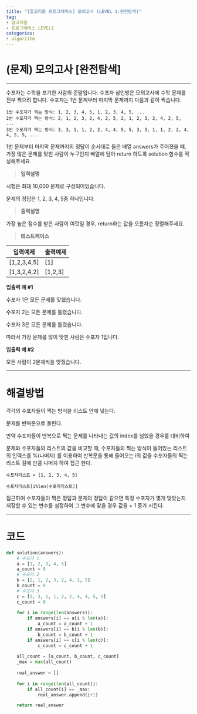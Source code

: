 ```yaml
---
title: "[알고리즘 프로그래머스] 모의고사 (LEVEL 1:완전탐색)"
tag:
- 알고리즘
- 프로그래머스 LEVEL1
categories:
- algorithm
---
```


# (문제) 모의고사 [완전탐색]
---

수포자는 수학을 포기한 사람의 준말입니다. 수포자 삼인방은 모의고사에 수학 문제를 전부 찍으려 합니다. 수포자는 1번 문제부터 마지막 문제까지 다음과 같이 찍습니다.

~~~
1번 수포자가 찍는 방식: 1, 2, 3, 4, 5, 1, 2, 3, 4, 5, ...
2번 수포자가 찍는 방식: 2, 1, 2, 3, 2, 4, 2, 5, 2, 1, 2, 3, 2, 4, 2, 5, ...
3번 수포자가 찍는 방식: 3, 3, 1, 1, 2, 2, 4, 4, 5, 5, 3, 3, 1, 1, 2, 2, 4, 4, 5, 5, ...
~~~

1번 문제부터 마지막 문제까지의 정답이 순서대로 들은 배열 answers가 주어졌을 때, 가장 많은 문제를 맞힌 사람이 누구인지 배열에 담아 return 하도록 solution 함수를 작성해주세요.

> **입력설명**

시험은 최대 10,000 문제로 구성되어있습니다.

문제의 정답은 1, 2, 3, 4, 5중 하나입니다.


> **출력설명**

가장 높은 점수를 받은 사람이 여럿일 경우, return하는 값을 오름차순 정렬해주세요.

> **테스트케이스**
 

| 입력예제 | 출력예제 |
| -------- | -------- | 
| [1,2,3,4,5] | [1] | 
| [1,3,2,4,2] | [1,2,3] | 

**입출력 예 #1**

수포자 1은 모든 문제를 맞혔습니다.

수포자 2는 모든 문제를 틀렸습니다.

수포자 3은 모든 문제를 틀렸습니다.

따라서 가장 문제를 많이 맞힌 사람은 수포자 1입니다.


**입출력 예 #2**

모든 사람이 2문제씩을 맞췄습니다.

---
# 해결방법

각각의 수포자들이 찍는 방식을 리스트 안에 넣는다.

문제를 반복문으로 돌린다.

만약 수포자들이 반복으로 찍는 문제를 나타내는 값의 index를 넘었을 경우를 대비하여

문제와 수포자들의 리스트의 값을 비교할 때, 수포자들의 찍는 방식이 들어있는 리스트의 인덱스를 %(나머지) 를 이용하여 반복문을 통해 들어오는 i의 값을 수포자들의 찍는 리스트 길에 만큼 나머지 하여 접근 한다.

`수포자리스트 = [1, 2, 3, 4, 5]`

`수포자리스트[i%len(수포자리스트)]`

접근하여 수포자들이 찍은 정답과 문제의 정답이 같으면 특정 수포자가 몇개 맞았는지 저장할 수 있는 변수를 설정하여 그 변수에 맞을 경우 값을 + 1 증가 시킨다.


---
# 코드
```python
def solution(answers):
    # 수포자 1
    a = [1, 2, 3, 4, 5]
    a_count = 0
    # 수포자 2
    b = [2, 1, 2, 3, 2, 4, 2, 5]
    b_count = 0
    # 수포자 3
    c = [3, 3, 1, 1, 2, 2, 4, 4, 5, 5]
    c_count = 0
    
    for i in range(len(answers)):
        if answers[i] == a[i % len(a)]:
            a_count = a_count + 1
        if answers[i] == b[i % len(b)]:
            b_count = b_count + 1
        if answers[i] == c[i % len(c)]:
            c_count = c_count + 1
            
    all_count = [a_count, b_count, c_count]
    _max = max(all_count)
    
    real_answer = []
    
    for i in range(len(all_count)):
        if all_count[i] == _max:
            real_answer.append(i+1)

    return real_answer
```
